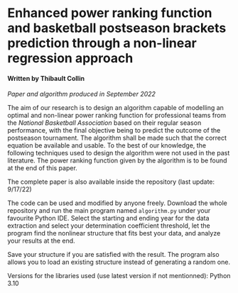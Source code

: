 # Enhanced power ranking function and basketball postseason brackets prediction through a non-linear regression approach

#### Written by Thibault Collin

*Paper and algorithm produced in September 2022*

The aim of our research is to design an algorithm capable of modelling an optimal and non-linear power ranking function for professional teams from the *National Basketball Association* based on their regular season performance, with the final objective being to predict the outcome of the postseason tournament. The algorithm shall be made such that the correct equation be available and usable. To the best of our knowledge, the following techniques used to design the algorithm were not used in the past literature. The power ranking function given by the algorithm is to be found at the end of this paper.

The complete paper is also available inside the repository (last update: 9/17/22)

The code can be used and modified by anyone freely. Download the whole repository and run the main program named `algorithm.py` under your favourite Python IDE. Select the starting and ending year for the data extraction and select your determination coefficient threshold, let the program find the nonlinear structure that fits best your data, and analyze your results at the end.

Save your structure if you are satisfied with the result. The program also allows you to load an existing structure instead of generating a random one.

Versions for the libraries used (use latest version if not mentionned): Python 3.10
